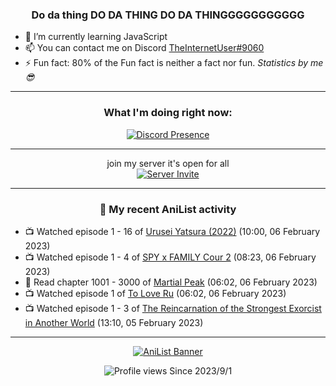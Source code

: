 <div align="center">

### Do da thing DO DA THING DO DA THINGGGGGGGGGGG
</div>

- 🌱 I’m currently learning JavaScript
- 📫 You can contact me on Discord [TheInternetUser#9060](https://discord.com/users/534117072796385300)
- ⚡ Fun fact: 80% of the Fun fact is neither a fact nor fun. _Statistics by me 😎_
<hr>

<div align="center">

### What I'm doing right now:
[![Discord Presence](https://lanyard.cnrad.dev/api/534117072796385300)](https://discord.com/users/534117072796385300)
<hr>

join my server it's open for all <br>
[![Server Invite](https://invidget.switchblade.xyz/bfYgVHxrSs)](https://discord.gg/bfYgVHxrSs)

<hr>
  
### 🌸 My recent AniList activity

</div>

<!-- ANILIST_ACTIVITY:start -->

-   📺 Watched episode 1 - 16 of [Urusei Yatsura (2022)](https://anilist.co/anime/143277) (10:00, 06 February 2023)
-   📺 Watched episode 1 - 4 of [SPY x FAMILY Cour 2](https://anilist.co/anime/142838) (08:23, 06 February 2023)
-   📖 Read chapter 1001 - 3000 of [Martial Peak](https://anilist.co/manga/104494) (06:02, 06 February 2023)
-   📺 Watched episode 1 of [To Love Ru](https://anilist.co/anime/3455) (06:02, 06 February 2023)
-   📺 Watched episode 1 - 3 of [The Reincarnation of the Strongest Exorcist in Another World](https://anilist.co/anime/144553) (13:10, 05 February 2023)

<!-- ANILIST_ACTIVITY:end -->
<hr>

<div align="center">

[![AniList Banner](https://img.anili.st/User/929966)](https://anilist.co/user/TheInternetUser)

![Profile views](https://gpvc.arturio.dev/TheInternetUse7) Since 2023/9/1

</div>
